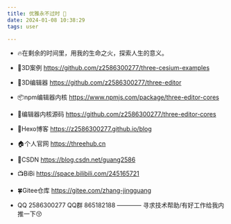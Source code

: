 ```yaml
---
title: 优雅永不过时 👋 
date: 2024-01-08 10:38:29
tags: user

---
```

- 🔥在剩余的时间里，用我的生命之火，探索人生的意义。  

- 🍃3D案例 https://github.com/z2586300277/three-cesium-examples 

- 🍁3D编辑器 https://github.com/z2586300277/three-editor

- 📦npm编辑器内核  https://www.npmjs.com/package/three-editor-cores

- 🐳编辑器内核源码 https://github.com/z2586300277/three-editor-cores

- 📗Hexo博客 https://z2586300277.github.io/blog

- 🏠个人官网 https://threehub.cn
  
- 📘CSDN https://blog.csdn.net/guang2586

- 📺BiBi https://space.bilibili.com/245165721

- 🍀Gitee仓库 https://gitee.com/zhang-jingguang

- QQ 2586300277 QQ群 865182188 ———— 寻求技术帮助/有好工作给我内推一下😚